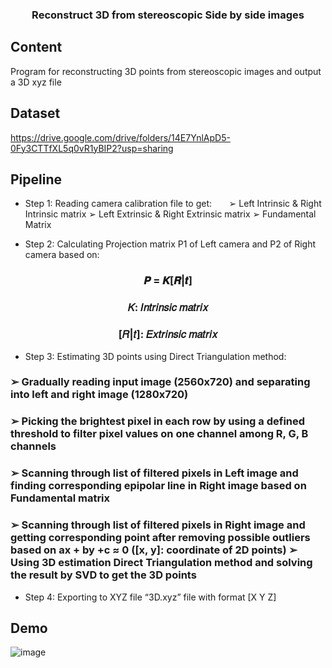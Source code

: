 <h3 align="center">
  Reconstruct 3D from stereoscopic Side by side images
</h3>

## Content
Program for reconstructing 3D points from stereoscopic images and output a 3D xyz file

## Dataset
https://drive.google.com/drive/folders/14E7YnlApD5-0Fy3CTTfXL5q0vR1yBIP2?usp=sharing

## Pipeline
- Step 1: Reading camera calibration file to get:
&nbsp;&nbsp;&nbsp;&nbsp;&nbsp;&nbsp;➢ Left Intrinsic & Right Intrinsic matrix
  ➢ Left Extrinsic & Right Extrinsic matrix
  ➢ Fundamental Matrix

- Step 2: Calculating Projection matrix P1 of Left camera and P2 of Right 
camera based on:
<h3 align="center">
  <h3 align="center">𝑷 = 𝑲[𝑹|𝒕]</h3>
  <h3 align="center">𝐾: 𝐼𝑛𝑡𝑟𝑖𝑛𝑠𝑖𝑐 𝑚𝑎𝑡𝑟𝑖𝑥</h3>
  <h3 align="center">[𝑅|𝑡]: 𝐸𝑥𝑡𝑟𝑖𝑛𝑠𝑖𝑐 𝑚𝑎𝑡𝑟𝑖𝑥</h3>
</h3>

- Step 3: Estimating 3D points using Direct Triangulation method:
<h3 align="left">➢ Gradually reading input image (2560x720) and separating into left and right image (1280x720)
<h3 align="left">➢ Picking the brightest pixel in each row by using a defined threshold to filter pixel values on one channel among R, G, B channels
<h3 align="left">➢ Scanning through list of filtered pixels in Left image and finding corresponding epipolar line in Right image based on Fundamental matrix
<h3 align="left">➢ Scanning through list of filtered pixels in Right image and getting corresponding point after removing possible outliers based on ax + by +c ≈ 0 ([x, y]: coordinate of 2D points)
➢ Using 3D estimation Direct Triangulation method and solving the result by SVD to get the 3D points</h3>

- Step 4: Exporting to XYZ file “3D.xyz” file with format [X Y Z]


## Demo
![image](https://user-images.githubusercontent.com/54583824/127175141-22dfdbfc-d4bd-4cbf-8912-80ef1021a5b2.png)
